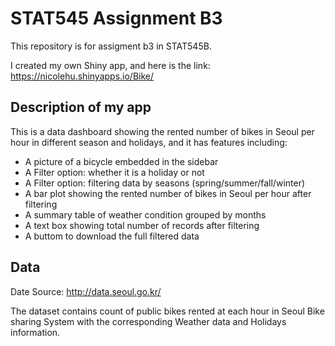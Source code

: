 
# STAT545 Assignment B3

This repository is for assigment b3 in STAT545B.

I created my own Shiny app, and here is the link: https://nicolehu.shinyapps.io/Bike/


## Description of my app

This is a data dashboard showing the rented number of bikes in Seoul per hour in different season and holidays, and it has features including:

- A picture of a bicycle embedded in the sidebar
- A Filter option: whether it is a holiday or not
- A Filter option: filtering data by seasons (spring/summer/fall/winter)
- A bar plot showing the rented number of bikes in Seoul per hour after filtering
- A summary table of weather condition grouped by months
- A text box showing total number of records after filtering
- A buttom to download the full filtered data
 

## Data

Date Source: http://data.seoul.go.kr/

The dataset contains count of public bikes rented at each hour in Seoul Bike sharing System with the corresponding Weather data and Holidays information.
